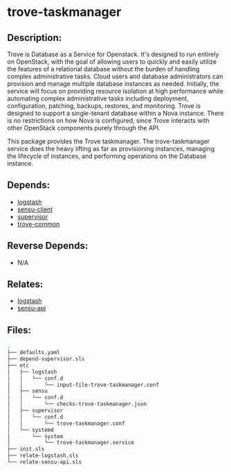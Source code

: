 # trove-taskmanager

## Description:

Trove is Database as a Service for Openstack. It's designed to run entirely on OpenStack, with the goal of allowing users to quickly and easily utilize the features of a relational database without the burden of handling complex administrative tasks. Cloud users and database administrators can provision and manage multiple database instances as needed. Initially, the service will focus on providing resource isolation at high performance while automating complex administrative tasks including deployment, configuration, patching, backups, restores, and monitoring. Trove is designed to support a single-tenant database within a Nova instance. There is no restrictions on how Nova is configured, since Trove interacts with other OpenStack components purely through the API.

This package provides the Trove taskmanager. The trove-taskmanager service does the heavy lifting as far as provisioning instances, managing the lifecycle of instances, and performing operations on the Database instance.

## Depends:

  -  [logstash](/salt/logstash)
  -  [sensu-client](/salt/sensu-client)
  -  [supervisor](/salt/supervisor)
  -  [trove-common](/salt/trove-common)

## Reverse Depends:

  -  N/A

## Relates:

  -  [logstash](/salt/logstash)
  -  [sensu-api](/salt/sensu-api)

## Files:

```bash
.
├── defaults.yaml
├── depend-supervisor.sls
├── etc
│   ├── logstash
│   │   └── conf.d
│   │       └── input-file-trove-taskmanager.conf
│   ├── sensu
│   │   └── conf.d
│   │       └── checks-trove-taskmanager.json
│   ├── supervisor
│   │   └── conf.d
│   │       └── trove-taskmanager.conf
│   └── systemd
│       └── system
│           └── trove-taskmanager.service
├── init.sls
├── relate-logstash.sls
└── relate-sensu-api.sls
```
